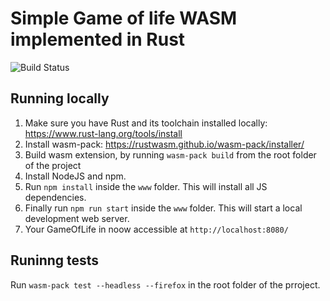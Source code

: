 # Simple Game of life WASM implemented in Rust

![Build Status](https://github.com/ysenko/GameOfLifeWASM/workflows/.github/workflows/wasm-test-actions.yml/badge.svg?branch=main)

## Running locally
1. Make sure you have Rust and its toolchain installed locally: https://www.rust-lang.org/tools/install
2. Install wasm-pack: https://rustwasm.github.io/wasm-pack/installer/
3. Build wasm extension, by running `wasm-pack build` from the root folder of the project
4. Install NodeJS and npm.
5. Run `npm install` inside the `www` folder. This will install all JS dependencies.
6. Finally run `npm run start` inside the `www` folder. This will start a local development web server.
7. Your GameOfLife in noow accessible at `http://localhost:8080/`

## Runinng tests
Run `wasm-pack test --headless --firefox` in the root folder of the prroject.
